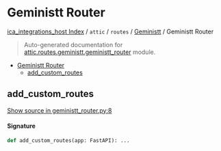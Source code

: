 # Geministt Router

[ica_integrations_host Index](../../../README.md#ica_integrations_host-index) / `attic` / `routes` / [Geministt](./index.md#geministt) / Geministt Router

> Auto-generated documentation for [attic.routes.geministt.geministt_router](https://github.com/destiny/ica_integrations_host/blob/main/attic/routes/geministt/geministt_router.py) module.

- [Geministt Router](#geministt-router)
  - [add_custom_routes](#add_custom_routes)

## add_custom_routes

[Show source in geministt_router.py:8](https://github.com/destiny/ica_integrations_host/blob/main/attic/routes/geministt/geministt_router.py#L8)

#### Signature

```python
def add_custom_routes(app: FastAPI): ...
```
